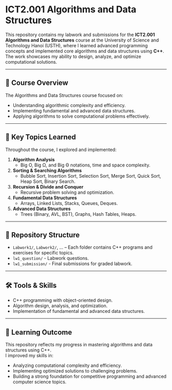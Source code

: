 # ICT2.001 Algorithms and Data Structures

This repository contains my labwork and submissions for the **ICT2.001 Algorithms and Data Structures** course at the University of Science and Technology Hanoi (USTH), where I learned advanced programming concepts and implemented core algorithms and data structures using **C++**. The work showcases my ability to design, analyze, and optimize computational solutions.

---

## 📘 Course Overview
The Algorithms and Data Structures course focused on:
- Understanding algorithmic complexity and efficiency.
- Implementing fundamental and advanced data structures.
- Applying algorithms to solve computational problems effectively.

---

## 🧠 Key Topics Learned
Throughout the course, I explored and implemented:
1. **Algorithm Analysis**  
   - Big O, Big Ω, and Big Θ notations, time and space complexity.
2. **Sorting & Searching Algorithms**  
   - Bubble Sort, Insertion Sort, Selection Sort, Merge Sort, Quick Sort, Heap Sort, Binary Search.
3. **Recursion & Divide and Conquer**  
   - Recursive problem solving and optimization.
4. **Fundamental Data Structures**  
   - Arrays, Linked Lists, Stacks, Queues, Deques.
5. **Advanced Data Structures**  
   - Trees (Binary, AVL, BST), Graphs, Hash Tables, Heaps.

---

## 📂 Repository Structure
- `Labwork1/`, `Labwork2/`, ... – Each folder contains C++ programs and exercises for specific topics.
- `lw1_question/` - Labwork questions.
- `lw1_submission/` - Final submissions for graded labwork.

---

## 🛠 Tools & Skills
- C++ programming with object-oriented design.
- Algorithm design, analysis, and optimization.
- Implementation of fundamental and advanced data structures.

---

## 🚀 Learning Outcome
This repository reflects my progress in mastering algorithms and data structures using C++.  
I improved my skills in:
- Analyzing computational complexity and efficiency.
- Implementing optimized solutions to challenging problems.
- Building a strong foundation for competitive programming and advanced computer science topics.
